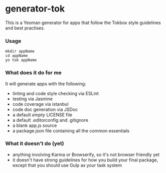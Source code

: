 # generator-tok

This is a Yeoman generator for apps that follow the Tokbox style guidelines and best practises.

### Usage

```
mkdir appName
cd appName
yo tok appName
```


### What does it do for me

It will generate apps with the following:
* linting and code style checking via ESLint
* testing via Jasmine
* code coverage via istanbul
* code doc generation via JSDoc
* a default *empty* LICENSE file
* a default .editorconfig and .gitignore
* a blank app.js source
* a package.json file containing all the common essentials


### What it doesn't do (yet)

* anything involving Karma or Browserify, so it's not browser friendly yet
* it doesn't have strong guidelines for how you build your final package, except that you should use Gulp as your task system
